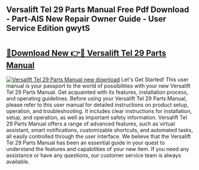 ## Versalift Tel 29 Parts Manual Free Pdf Download - Part-AIS New Repair Owner Guide - User Service Edition gwytS

# <h2><a href="http://bc59193.oget.top/?id=Versalift+Tel+29+Parts+Manual">🔗Download New 👉🔴 Versalift Tel 29 Parts Manual</a></h2>

[![Versalift Tel 29 Parts Manual new download](https://i.imgur.com/5g1atiW.png)](http://bc59193.oget.top/?id=Versalift+Tel+29+Parts+Manual)
Let's Get Started! This user manual is your passport to the world of possibilities with your new Versalift Tel 29 Parts Manual. Get acquainted with its features, installation process, and operating guidelines. Before using your Versalift Tel 29 Parts Manual, please refer to this user manual for detailed instructions on product setup, operation, and troubleshooting. It includes clear instructions for installation, setup, and operation, as well as important safety information. Versalift Tel 29 Parts Manual offers a range of advanced features, such as virtual assistant, smart notifications, customizable shortcuts, and automated tasks, all easily controlled through the user interface. We believe that the Versalift Tel 29 Parts Manual has been an essential guide in your quest to understand the features and capabilities of your new item. If you need any assistance or have any questions, our customer service team is always available.
